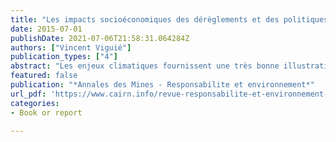 ```yaml
---
title: "Les impacts socioéconomiques des dérèglements et des politiques climatiques"
date: 2015-07-01
publishDate: 2021-07-06T21:58:31.064284Z
authors: ["Vincent Viguié"]
publication_types: ["4"]
abstract: "Les enjeux climatiques fournissent une très bonne illustration des tensions entre la lutte contre les inégalités sociales et les luttes contre les inégalités environnementales. Pourtant, quand on y regarde de plus près, le schéma est plus compliqué que cela. Tout d’abord, tout dépend de l’échelle des temps sur laquelle on se situe. À long terme, en effet, les impacts que l’on cherche à éviter à court terme n’en seraient pas moins créateurs d’inégalités, et l’inaction n’en est donc pas plus justifiable. De plus, à court terme, de nombreux mécanismes de compensation et d’ajustement peuvent être mis en place et, de manière générale, une progressivité dans la mise en place de mesures au fil du temps est le meilleur levier pour atténuer ce conflit."
featured: false
publication: "*Annales des Mines - Responsabilite et environnement*"
url_pdf: 'https://www.cairn.info/revue-responsabilite-et-environnement-2015-3-page-68.htm'
categories:
- Book or report

---
```


